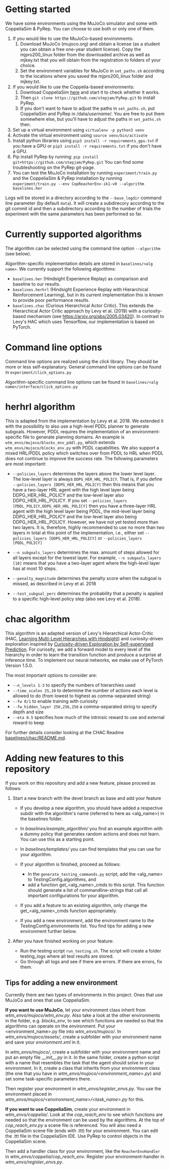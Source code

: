 # Getting started
We have some environments using the MuJoCo simulator and some with CoppeliaSim & PyRep.
You can choose to use both or only one of them.

1. If you would like to use the MuJoCo-based environments:
    1. Download MuJoCo (mujoco.org) and obtain a license (as a student you can obtain a free one-year student license). 
Copy the mjpro200_linux folder from the downloaded archive as well as mjkey.txt that you will obtain from the 
registration to folders of your choice.
    2. Set the environment variables for MuJoCo in `set_paths.sh` according to the locations 
where you saved the mjpro200_linux folder and mjkey.txt.
1. If you would like to use the Coppelia-based environments: 
    1. Download CoppeliaSim [here](https://www.coppeliarobotics.com/ubuntuVersions) and start it to check whether it works.
    1. Then `git clone https://github.com/stepjam/PyRep.git` to install PyRep.  
    1. If you don't want to have to adjust the paths in `set_paths.sh`, put 
CoppeliaSim and PyRep in /data/*username*/. You are free to put them somewhere else, but you'll have to adjust the paths in `set_paths.sh` then.
3. Set up a virtual environment using `virtualenv -p python3 venv`
4. Activate the virtual environment using `source venv/bin/activate`
5. Install python libraries using `pip3 install -r requirements_gpu.txt` if you have a GPU or `pip3 install -r requirements.txt` if you don't have a GPU.
6. Pip install PyRep by running: 
`pip install git+https://github.com/stepjam/PyRep.git` You can find some troubleshooting on the PyRep git-page.
7. You can test the MuJoCo installation by running
`experiment/train.py`
and the CoppeliaSim & PyRep installation by running
`experiment/train.py --env CopReacherEnv-ik1-v0 --algorithm baselines.her`

Logs will be stored in a directory according to the `--base_logdir` command line parameter (by default `data`). It will create a subdirecory according to the git commit id and then a subdirectory according to the number of trials the experiment with the same parameters has been performed so far.

# Currently supported algorithms
The algorithm can be selected using the command line option `--algorithm` (see below).

Algorithm-specific implementation details are stored in `baselines/<alg name>`. We currently support the following algorithms: 
 
 * `baselines.her` (Hindsight Experience Replay) as comparison and baseline to our results.
 * `baselines.herhrl` (Hindsight Experience Replay with Hierarchical Reinforcement Learning), but in its current implementation this is known to provide poor performance results. 
 * `baselines.chac` (Curious Hierarchical Actor Critic). This extends the Hierarchical Actor Critic approach by Levy et al. (2019) with a curiosity-based mechanism (see https://arxiv.org/abs/2005.03420). In contrast to Levy's HAC which uses Tensorflow, our implementation is based on PyTorch. 

# Command line options
Command line options are realized using the *click* library. They should be more or less self-explanatory.
General command line options can be found in `experiment/click_options.py`

Algorithm-specific command line options can be found in `baselines/<alg name>/interface/click_options.py`


# herhrl algorithm
This is adapted from the implementation by Levy et al. 2018. We extended it with the possibility to also use a high-level PDDL planner to generate subgoals. However, PDDL requires the implementation of an environment-specific file to generate planning domains. An example is `wtm_envs/mujoco/blocks_env_pddl.py`, which extends `wtm_envs/mujoco/blocks_env.py` with PDDL capabilities. We also support a mixed HRL/PDDL policy which switches over from PDDL to HRL when PDDL does not continue to improve the success rate. The following parameters are most important:

* `--policies_layers` determines the layers above the lower level layer. The low-level layer is always `DDPG_HER_HRL_POLICY`. That is, if you define `--policies_layers [DDPG_HER_HRL_POLICY]` then this means that you have a two-layer HRL agent with the high level layer being DDPG_HER_HRL_POLICY and the low-level layer also DDPG_HER_HRL_POLICY. If you set `--policies_layers [PDDL_POLICY,DDPG_HER_HRL_POLICY]` then you have a three-layer HRL agent with the high level layer being PDDL, the mid-level layer being  DDPG_HER_HRL_POLICY and the low-level layer also being DDPG_HER_HRL_POLICY. However, we have not yet tested more than two layers. It is, therefore, highly recommended to use no more than two layers in total at this point of the implementation, i.e., either set `--policies_layers [DDPG_HER_HRL_POLICY]` or `--policies_layers [PDDL_POLICY]`

* `--n subgoals_layers` determines the max. amount of steps allowed for all layers except for the lowest layer. For example, `--n subgoals_layers [10]` means that you have a two-layer agent where the high-level layer has at most 10 steps.

* `--penalty_magnitude` determines the penalty score when the subgoal is missed, as described in Levy et al. 2018

* `--test_subgoal_perc` determines the probability that a penalty is applied to a specific high-level policy step (also see Levy et al. 2018).


# chac algorithm
This algorithm is an adapted version of Levy's Hierarchical Actor-Critic
(HAC, [Learning Multi-Level Hierarchies with Hindsight](https://arxiv.org/abs/1712.00948)) and curiosity-driven exploration
inspired by [Curiosity-driven Exploration by Self-supervised Prediction](https://pathak22.github.io/noreward-rl/).
For curiosity, we add a forward model to every level of the hierarchy in order to learn the transition function
and produce a surprise at inference time. To implement our neural networks, we make use of PyTorch Version 1.5.0.

The most important options to consider are:
- `--n_levels 1-3` to specify the numbers of hierarchies used
- `--time_scales 25,10` to determine the number of actions each level is allowed to do (from lowest to highest as comma-separated string)
- `--fw 0/1` to enable training with curiosity
- `--fw_hidden_layer 256,256,256` a comma-separated string to specify depth and size
- `--eta 0.5` specifies how much of the intrinsic reward to use and external reward to keep

For further details consider looking at the CHAC Readme [baselines/chac/README.md](./baselines/chac/README.md).

# Adding new features to this repository
If you work on this repository and add a new feature, please proceed as follows:
1. Start a new branch with the devel branch as base and add your feature

    * If you develop a new algorithm, you should have added a respective subdir with the algorithm's name 
    (referred to here as <alg_name>) in the baselines folder.
    * In *baselines/example_algorithm/* you find an example algorithm with a dummy policy that
    generates random actions and does not learn. You can use this as a starting point.
    * In *baselines/templates/* you can find templates that you can use for your algorithm.
    * If your algorithm is finished, proceed as follows: 
        * In the `generate_testing_commands.py` script, add the <alg_name> to TestingConfig.algorithms, and 
        * add a function get_<alg_name>_cmds to this script. This function should generate a list of commandline-strings 
        that call all important configurations for your algorithm.
    
    * If you add a feature to an existing algorithm, only change the get_<alg_name>_cmds function appropriately.

    * If you add a new environment, add the environment name to the TestingConfig.environments list.
      You find tips for adding a new environment further below.

2. After you have finished working on your feature:
    * Run the testing script `run_testing.sh`. The script will create a folder testing_logs where all test results are stored.
    * Go through all logs and see if there are errors. If there are errors, fix them.


## Tips for adding a new environment
Currently there are two types of environments in this project. 
Ones that use MuJoCo and ones that use CoppeliaSim.

**If you want to use MuJoCo**, let your environment class inherit from *wtm_envs/mujoco/wtm_env.py*.
Also take a look at the other environments in the folder, e.g. *blocks_env*, to see which functions are needed so that the algorithms
can operate on the environment. 
Put your <environment_name>.py file into *wtm_envs/mujoco/*.
In *wtm_envs/mujoco/assets/*, create a subfolder with your environment name 
and save your *environment.xml* in it.

In *wtm_envs/mujoco/*, create a subfolder with your environment name and 
put an empty file *\_\_init\_\_.py* in it.
In the same folder, create a python script with a name that resembles the task that the
agent should solve in your environment. In it, create a class that inherits from your 
environment class (the one that you have in *wtm_envs/mujoco/<environment_name>.py*) and
set some task-specific parameters there.

Then register your environment in *wtm_envs/register_envs.py*.
You use the environment placed in *wtm_envs/mujoco/<environment_name>/<task_name>.py* for this.

**If you want to use CoppeliaSim**, create your environment in *wtm_envs/coppelia/*.
Look at the *cop_reach_env* to see which functions are needed so that the environment
can be used by the algorithms. At the top of *cop_reach_env.py* a scene file is referenced.
You will also need a CoppeliaSim scene file (ends with .ttt) for your environment. You can
edit the .ttt file in the CoppeliaSim IDE. Use PyRep to control objects in the CoppeliaSim scene.

Then add a handler class for your environment, like the `ReacherEnvHandler` in 
*wtm_envs/coppelia/cop_reach_env*. 
Register your environment-handler in *wtm_envs/register_envs.py*.
